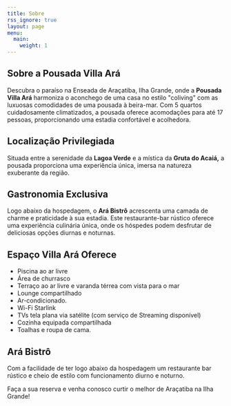 ```yaml
---
title: Sobre
rss_ignore: true
layout: page
menu:
  main:
    weight: 1
---
```

## Sobre a Pousada Villa Ará

Descubra o paraíso na Enseada de Araçatiba, Ilha Grande, onde a **Pousada Villa Ará** harmoniza o aconchego de uma casa no estilo "coliving" com as luxuosas comodidades de uma pousada à beira-mar. Com 5 quartos cuidadosamente climatizados, a pousada oferece acomodações para até 17 pessoas, proporcionando uma estadia confortável e acolhedora.

## Localização Privilegiada

Situada entre a serenidade da **Lagoa Verde** e a mística da **Gruta do Acaiá,** a pousada proporciona uma experiência única, imersa na natureza exuberante da região.

## Gastronomia Exclusiva

Logo abaixo da hospedagem, o **Ará Bistrô** acrescenta uma camada de charme e praticidade à sua estadia. Este restaurante-bar rústico oferece uma experiência culinária única, onde os hóspedes podem desfrutar de deliciosas opções diurnas e noturnas.

## Espaço Villa Ará Oferece
- Piscina ao ar livre
- Área de churrasco
- Terraço ao ar livre e varanda térrea com vista para o mar
- Lounge compartilhado
- Ar-condicionado.
- Wi-Fi Starlink
- TVs tela plana via satélite (com serviço de Streaming disponível)
- Cozinha equipada compartilhada
- Toalhas e roupa de cama.

## Ará Bistrô
Com a facilidade de ter logo abaixo da hospedagem um restaurante bar rústico e cheio de estilo com funcionamento diurno e noturno.


Faça a sua reserva e venha conosco curtir o melhor de Araçatiba na Ilha Grande!

